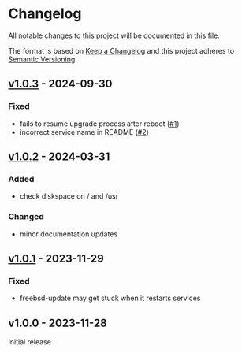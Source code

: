 # Changelog

All notable changes to this project will be documented in this file.

The format is based on [Keep a Changelog](http://keepachangelog.com/en/1.0.0/)
and this project adheres to [Semantic Versioning](http://semver.org/spec/v2.0.0.html).

## [v1.0.3] - 2024-09-30

### Fixed
* fails to resume upgrade process after reboot ([#1])
* incorrect service name in README ([#2])

## [v1.0.2] - 2024-03-31

### Added
* check diskspace on / and /usr

### Changed
* minor documentation updates

## [v1.0.1] - 2023-11-29

### Fixed
* freebsd-update may get stuck when it restarts services

## v1.0.0 - 2023-11-28
Initial release

[Unreleased]: https://github.com/fraenki/f-upgrade/compare/v1.0.3...HEAD
[v1.0.3]: https://github.com/fraenki/f-upgrade/compare/v1.0.2...v1.0.3
[v1.0.2]: https://github.com/fraenki/f-upgrade/compare/v1.0.1...v1.0.2
[v1.0.1]: https://github.com/fraenki/f-upgrade/compare/v1.0.0...v1.0.1
[#2]: https://github.com/fraenki/f-upgrade/pull/2
[#1]: https://github.com/fraenki/f-upgrade/pull/1
